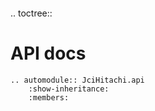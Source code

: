 ```{include} ../../README.md
```

.. toctree::


API docs
========

```{eval-rst}
.. automodule:: JciHitachi.api
    :show-inheritance:
    :members:
```